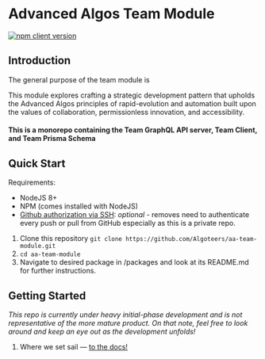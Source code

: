 # Advanced Algos Team Module
[![npm client version](https://badge.fury.io/js/%40advancedalgos%2Fteams-client.svg)](https://badge.fury.io/js/%40advancedalgos%2Fteams-client)

## Introduction

The general purpose of the team module is

This module explores crafting a strategic development pattern that upholds the Advanced Algos principles of rapid-evolution and automation built upon the values of collaboration, permissionless innovation, and accessibility.

#### This is a monorepo containing the Team GraphQL API server, Team Client, and Team Prisma Schema

## Quick Start

Requirements:

- NodeJS 8+
- NPM (comes installed with NodeJS)
- [Github authorization via SSH](https://help.github.com/articles/connecting-to-github-with-ssh/): *optional* - removes need to authenticate every push or pull from GitHub especially as this is a private repo.

1. Clone this repository `git clone https://github.com/Algoteers/aa-team-module.git`
2. `cd aa-team-module`
5. Navigate to desired package in /packages and look at its README.md for further instructions.

## Getting Started

_This repo is currently under heavy initial-phase development and is not representative of the more mature product. On that note, feel free to look around and keep an eye out as the development unfolds!_

1. Where we set sail &mdash; [to the docs!](./docs/README.md)

